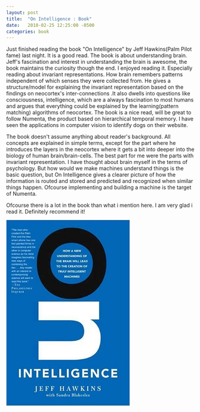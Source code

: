 ```yaml
---
layout: post
title:  "On Intelligence : Book"
date:   2010-02-25 12:25:00 -0500
categories: book
---
```


Just finished reading the book "On Intelligence" by Jeff Hawkins(Palm Pilot fame) last night. It is a good read. The book is about understanding brain. Jeff's fascination and interest in understanding the brain is awesome, the book maintains the curiosity though the end. I enjoyed reading it. Especially reading about invariant representations. How brain remembers patterns independent of which senses they were collected from. He gives a structure/model for explaining the invariant representation based on  the findings on neocortex's inter-connections .It also dwells into  questions like consciousness, intelligence, which are a always fascination to most humans and argues that everything could be explained by the learning(pattern matching) algorithms of neocortex. The book is a nice read, will be great to follow Numenta, the product based on hierarchical temporal memory. I have seen the applications in computer vision to identify dogs on their website.

The book doesn't assume anything about reader's background. All concepts are explained in simple terms, except for the part where he introduces the layers in the neocortex where it gets a bit into deeper into the biology of human brain/brain-cells. The best part for me were the parts with invariant representation. I have thought about brain myself in the terms of psychology. But how would we make machines understand things is the basic question, but On Intelligence gives a clearer picture of how the information is routed and stored and predicted and recognized when similar things happen. Ofcourse implementing and building a machine is the target of Numenta.

Ofcourse there is a lot in the book than what i mention here. I  am very glad i read it. Definitely recommend it!

![On Intelligence](/assets/onintelligence.jpg)